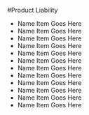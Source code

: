 #Product Liability

- Name Item Goes Here
- Name Item Goes Here
- Name Item Goes Here
- Name Item Goes Here
- Name Item Goes Here
- Name Item Goes Here
- Name Item Goes Here
- Name Item Goes Here
- Name Item Goes Here
- Name Item Goes Here
- Name Item Goes Here
- Name Item Goes Here